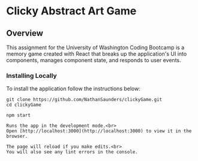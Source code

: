 # Clicky Abstract Art Game

## Overview

This assignment for the University of Washington Coding Bootcamp is a memory game created with React that breaks up the application's UI into components, manages component state, and responds to user events.

### Installing Locally

To install the application follow the instructions below:

    git clone https://github.com/NathanSaunders/clickyGame.git
    cd clickyGame

`npm start`

    Runs the app in the development mode.<br>
    Open [http://localhost:3000](http://localhost:3000) to view it in the browser.

    The page will reload if you make edits.<br>
    You will also see any lint errors in the console.
